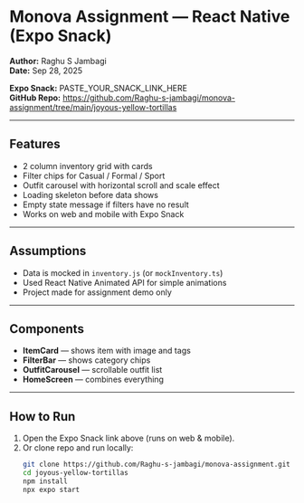 # Monova Assignment — React Native (Expo Snack)

**Author:** Raghu S Jambagi  
**Date:** Sep 28, 2025  

**Expo Snack:** PASTE_YOUR_SNACK_LINK_HERE  
**GitHub Repo:** https://github.com/Raghu-s-jambagi/monova-assignment/tree/main/joyous-yellow-tortillas  

---

## Features
- 2 column inventory grid with cards  
- Filter chips for Casual / Formal / Sport  
- Outfit carousel with horizontal scroll and scale effect  
- Loading skeleton before data shows  
- Empty state message if filters have no result  
- Works on web and mobile with Expo Snack  

---

## Assumptions
- Data is mocked in `inventory.js` (or `mockInventory.ts`)  
- Used React Native Animated API for simple animations  
- Project made for assignment demo only  

---

## Components
- **ItemCard** — shows item with image and tags  
- **FilterBar** — shows category chips  
- **OutfitCarousel** — scrollable outfit list  
- **HomeScreen** — combines everything  

---

## How to Run
1. Open the Expo Snack link above (runs on web & mobile).  
2. Or clone repo and run locally:
   ```bash
   git clone https://github.com/Raghu-s-jambagi/monova-assignment.git
   cd joyous-yellow-tortillas
   npm install
   npx expo start
